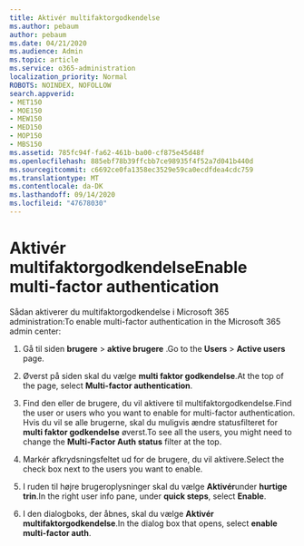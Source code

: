 ```yaml
---
title: Aktivér multifaktorgodkendelse
ms.author: pebaum
author: pebaum
ms.date: 04/21/2020
ms.audience: Admin
ms.topic: article
ms.service: o365-administration
localization_priority: Normal
ROBOTS: NOINDEX, NOFOLLOW
search.appverid:
- MET150
- MOE150
- MEW150
- MED150
- MOP150
- MBS150
ms.assetid: 785fc94f-fa62-461b-ba00-cf875e45d48f
ms.openlocfilehash: 885ebf78b39ffcbb7ce98935f4f52a7d041b440d
ms.sourcegitcommit: c6692ce0fa1358ec3529e59ca0ecdfdea4cdc759
ms.translationtype: MT
ms.contentlocale: da-DK
ms.lasthandoff: 09/14/2020
ms.locfileid: "47678030"
---
```

# <a name="enable-multi-factor-authentication"></a><span data-ttu-id="6420a-102">Aktivér multifaktorgodkendelse</span><span class="sxs-lookup"><span data-stu-id="6420a-102">Enable multi-factor authentication</span></span>

<span data-ttu-id="6420a-103">Sådan aktiverer du multifaktorgodkendelse i Microsoft 365 administration:</span><span class="sxs-lookup"><span data-stu-id="6420a-103">To enable multi-factor authentication in the Microsoft 365 admin center:</span></span>

1. <span data-ttu-id="6420a-104">Gå til siden **brugere** \> **aktive brugere** .</span><span class="sxs-lookup"><span data-stu-id="6420a-104">Go to the **Users** \> **Active users** page.</span></span>
    
2. <span data-ttu-id="6420a-105">Øverst på siden skal du vælge **multi faktor godkendelse**.</span><span class="sxs-lookup"><span data-stu-id="6420a-105">At the top of the page, select **Multi-factor authentication**.</span></span> 
    
3. <span data-ttu-id="6420a-106">Find den eller de brugere, du vil aktivere til multifaktorgodkendelse.</span><span class="sxs-lookup"><span data-stu-id="6420a-106">Find the user or users who you want to enable for multi-factor authentication.</span></span> <span data-ttu-id="6420a-107">Hvis du vil se alle brugerne, skal du muligvis ændre statusfilteret for **multi faktor godkendelse** øverst.</span><span class="sxs-lookup"><span data-stu-id="6420a-107">To see all the users, you might need to change the **Multi-Factor Auth status** filter at the top.</span></span>
    
4. <span data-ttu-id="6420a-108">Markér afkrydsningsfeltet ud for de brugere, du vil aktivere.</span><span class="sxs-lookup"><span data-stu-id="6420a-108">Select the check box next to the users you want to enable.</span></span>
    
5.  <span data-ttu-id="6420a-109">I ruden til højre brugeroplysninger skal du vælge **Aktivér**under **hurtige trin**.</span><span class="sxs-lookup"><span data-stu-id="6420a-109">In the right user info pane, under **quick steps**, select **Enable**.</span></span> 
    
6. <span data-ttu-id="6420a-110">I den dialogboks, der åbnes, skal du vælge **Aktivér multifaktorgodkendelse**.</span><span class="sxs-lookup"><span data-stu-id="6420a-110">In the dialog box that opens, select **enable multi-factor auth**.</span></span> 
    

